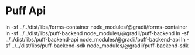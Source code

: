 # Puff Api


ln -sf ../../dist/libs/forms-container node_modules/@gradii/forms-container
ln -sf ../../dist/libs/puff-backend node_modules/@gradii/puff-backend
ln -sf ../../dist/libs/puff-backend-api node_modules/@gradii/puff-backend-api
ln -sf ../../dist/libs/puff-backend-sdk node_modules/@gradii/puff-backend-sdk
